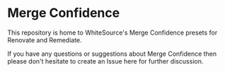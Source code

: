 # Merge Confidence

This repository is home to WhiteSource's Merge Confidence presets for Renovate and Remediate.

If you have any questions or suggestions about Merge Confidence then please don't hesitate to create an Issue here for further discussion.
